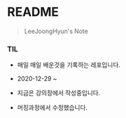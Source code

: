 # README

> LeeJoongHyun's Note



### TIL

- 매일 매일 배운것을 기록하는 레포입니다.
- 2020-12-29 ~ 




- 지금은 강의장에서 작성중입니다.
- 머징과정에서 수정했습니다.
